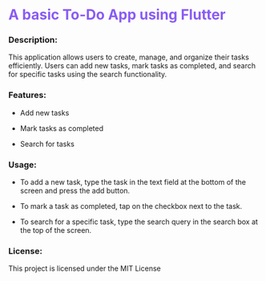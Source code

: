 <h1 style="color: #8A5CF5;">A basic To-Do App using Flutter</h1>
<h3 >Description:</h3>
This application allows users to create, manage, and organize their tasks efficiently. Users can add new tasks, mark tasks as completed, and search for specific tasks using the search functionality.

<h3>Features:</h3>

- Add new tasks

- Mark tasks as completed

- Search for tasks

<h3>Usage:</h3>

- To add a new task, type the task in the text field at the bottom of the screen and press the add button.

- To mark a task as completed, tap on the checkbox next to the task.

- To search for a specific task, type the search query in the search box at the top of the screen.

<h3>License:</h3>
This project is licensed under the MIT License
